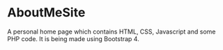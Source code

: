 # AboutMeSite

A personal home page which contains HTML, CSS, Javascript and some PHP code. It is being made using Bootstrap 4.
